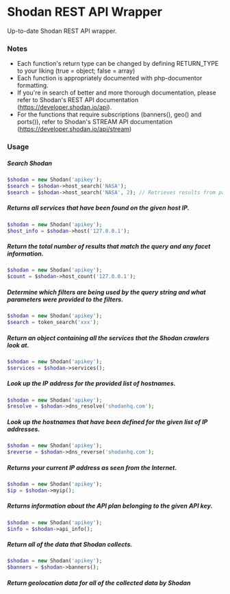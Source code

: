 Shodan REST API Wrapper
=======================

Up-to-date Shodan REST API wrapper.


### Notes

* Each function's return type can be changed by defining RETURN_TYPE to your liking (true = object; false = array)
* Each function is appropriately documented with php-documentor formatting.
* If you're in search of better and more thorough documentation, please refer to Shodan's REST API documentation (https://developer.shodan.io/api).
* For the functions that require subscriptions (banners(), geo() and ports()), refer to Shodan's STREAM API documentation (https://developer.shodan.io/api/stream)


### Usage




##### Search Shodan

```php
$shodan = new Shodan('apikey');
$search = $shodan->host_search('NASA');
$search = $shodan->host_search('NASA', 2); // Retrieves results from page 2.
```


##### Returns all services that have been found on the given host IP.

```php
$shodan = new Shodan('apikey');
$host_info = $shodan->host('127.0.0.1');
```


##### Return the total number of results that match the query and any facet information.

```php
$shodan = new Shodan('apikey');
$count = $shodan->host_count('127.0.0.1');
```


##### Determine which filters are being used by the query string and what parameters were provided to the filters.

```php
$shodan = new Shodan('apikey');
$search = token_search('xxx');
```


##### Return an object containing all the services that the Shodan crawlers look at.

```php
$shodan = new Shodan('apikey');
$services = $shodan->services();
```


##### Look up the IP address for the provided list of hostnames.

```php
$shodan = new Shodan('apikey');
$resolve = $shodan->dns_resolve('shodanhq.com');
```

##### Look up the hostnames that have been defined for the given list of IP addresses.

```php
$shodan = new Shodan('apikey');
$reverse = $shodan->dns_reverse('shodanhq.com');
```

##### Returns your current IP address as seen from the Internet.

```php
$shodan = new Shodan('apikey');
$ip = $shodan->myip();
```


##### Returns information about the API plan belonging to the given API key.

```php
$shodan = new Shodan('apikey');
$info = $shodan->api_info();
```


##### Return all of the data that Shodan collects.

```php
$shodan = new Shodan('apikey');
$banners = $shodan->banners();
```


##### Return geolocation data for all of the collected data by Shodan
